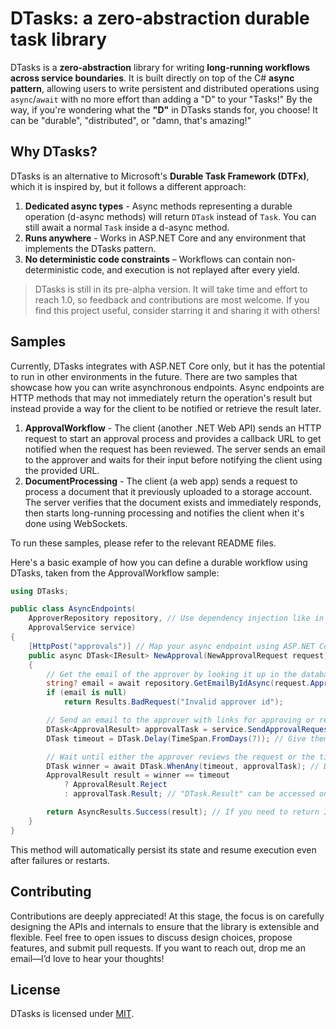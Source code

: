 # DTasks: a zero-abstraction durable task library

DTasks is a **zero-abstraction** library for writing **long-running workflows across service boundaries**. It is built directly on top of the C# **async pattern**, allowing users to write persistent and distributed operations using `async`/`await` with no more effort than adding a "D" to your "Tasks!" By the way, if you're wondering what the **"D"** in DTasks stands for, you choose! It can be "durable", "distributed", or "damn, that's amazing!"

## Why DTasks?

DTasks is an alternative to Microsoft's **Durable Task Framework (DTFx)**, which it is inspired by, but it follows a different approach:

1. **Dedicated async types** - Async methods representing a durable operation (d-async methods) will return `DTask` instead of `Task`. You can still await a normal `Task` inside a d-async method.
2. **Runs anywhere** - Works in ASP.NET Core and any environment that implements the DTasks pattern.
3. **No deterministic code constraints** – Workflows can contain non-deterministic code, and execution is not replayed after every yield.

> DTasks is still in its pre-alpha version. It will take time and effort to reach 1.0, so feedback and contributions are most welcome. If you find this project useful, consider starring it and sharing it with others!

## Samples

Currently, DTasks integrates with ASP.NET Core only, but it has the potential to run in other environments in the future. There are two samples that showcase how you can write asynchronous endpoints. Async endpoints are HTTP methods that may not immediately return the operation's result but instead provide a way for the client to be notified or retrieve the result later.

1. **ApprovalWorkflow** - The client (another .NET Web API) sends an HTTP request to start an approval process and provides a callback URL to get notified when the request has been reviewed. The server sends an email to the approver and waits for their input before notifying the client using the provided URL.
2. **DocumentProcessing** - The client (a web app) sends a request to process a document that it previously uploaded to a storage account. The server verifies that the document exists and immediately responds, then starts long-running processing and notifies the client when it's done using WebSockets.

To run these samples, please refer to the relevant README files.

Here's a basic example of how you can define a durable workflow using DTasks, taken from the ApprovalWorkflow sample:

```csharp
using DTasks;

public class AsyncEndpoints(
    ApproverRepository repository, // Use dependency injection like in any other framework
    ApprovalService service)
{
    [HttpPost("approvals")] // Map your async endpoint using ASP.NET Core attributes
    public async DTask<IResult> NewApproval(NewApprovalRequest request) // Returning DTask allows you to write async endpoints
    {
        // Get the email of the approver by looking it up in the database
        string? email = await repository.GetEmailByIdAsync(request.ApproverId); // Await any "normal" Tasks, including those that are non-deterministic or have side effects
        if (email is null)
            return Results.BadRequest("Invalid approver id");

        // Send an email to the approver with links for approving or rejecting the request
        DTask<ApprovalResult> approvalTask = service.SendApprovalRequestDAsync(request.Details, email); // This DTask will complete when the approver clicks on either link
        DTask timeout = DTask.Delay(TimeSpan.FromDays(7)); // Give them 7 days to review the request

        // Wait until either the approver reviews the request or the timeout expires
        DTask winner = await DTask.WhenAny(timeout, approvalTask); // DTasks has an API similar to Task, including DTask.WhenAny, DTask.WhenAll, etc.
        ApprovalResult result = winner == timeout
            ? ApprovalResult.Reject
            : approvalTask.Result; // "DTask.Result" can be accessed only if the DTask was awaited, otherwise it throws

        return AsyncResults.Success(result); // If you need to return IResult, use AsyncResults.Success to terminate the workflow
    }
}
```

This method will automatically persist its state and resume execution even after failures or restarts.

## Contributing

Contributions are deeply appreciated! At this stage, the focus is on carefully designing the APIs and internals to ensure that the library is extensible and flexible. Feel free to open issues to discuss design choices, propose features, and submit pull requests. If you want to reach out, drop me an email—I’d love to hear your thoughts!

## License

DTasks is licensed under [MIT](LICENSE).
